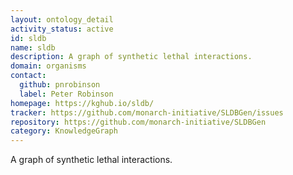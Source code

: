 ```yaml
---
layout: ontology_detail
activity_status: active
id: sldb
name: sldb
description: A graph of synthetic lethal interactions.
domain: organisms
contact:
  github: pnrobinson
  label: Peter Robinson
homepage: https://kghub.io/sldb/
tracker: https://github.com/monarch-initiative/SLDBGen/issues
repository: https://github.com/monarch-initiative/SLDBGen
category: KnowledgeGraph
---
```


A graph of synthetic lethal interactions.

